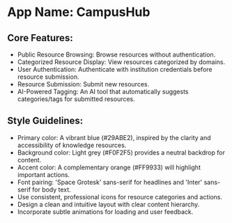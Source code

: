 # **App Name**: CampusHub

## Core Features:

- Public Resource Browsing: Browse resources without authentication.
- Categorized Resource Display: View resources categorized by domains.
- User Authentication: Authenticate with institution credentials before resource submission.
- Resource Submission: Submit new resources.
- AI-Powered Tagging: An AI tool that automatically suggests categories/tags for submitted resources.

## Style Guidelines:

- Primary color: A vibrant blue (#29ABE2), inspired by the clarity and accessibility of knowledge resources.
- Background color: Light grey (#F0F2F5) provides a neutral backdrop for content.
- Accent color: A complementary orange (#FF9933) will highlight important actions.
- Font pairing: 'Space Grotesk' sans-serif for headlines and 'Inter' sans-serif for body text.
- Use consistent, professional icons for resource categories and actions.
- Design a clean and intuitive layout with clear content hierarchy.
- Incorporate subtle animations for loading and user feedback.